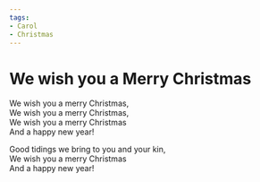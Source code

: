 ```yaml
---
tags:
- Carol
- Christmas
---
```


# We wish you a Merry Christmas  

We wish you a merry Christmas,  
We wish you a merry Christmas,  
We wish you a merry Christmas  
And a happy new year!  

Good tidings we bring to you and your kin,  
We wish you a merry Christmas  
And a happy new year!